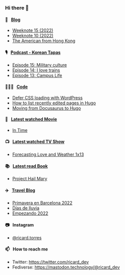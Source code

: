 ### Hi there 👋

#### 📝 &nbsp;&nbsp;[Blog](https://ricard.blog)

- [Weeknote 15 (2022)](https://ricard.blog/weeknote/week-15-2022/)
- [Weeknote 10 (2022)](https://ricard.blog/weeknote/week-10-2022/)
- [The American from Hong Kong](https://ricard.blog/story/the-american-from-hong-kong/)

#### 🎙 &nbsp;&nbsp;[Podcast - Korean Tapas](https://koreantapas.show/)

- [Episode 15: Military culture](https://anchor.fm/korean-tapas/episodes/Episode-15-Military-culture-e1htoif)
- [Episode 14: I love trains](https://anchor.fm/korean-tapas/episodes/Episode-14-I-love-trains-e1h8jpk)
- [Episode 13: Campus Life](https://anchor.fm/korean-tapas/episodes/Episode-13-Campus-Life-e1ga0dq)

#### 👨🏻‍💻 &nbsp;&nbsp;[Code](https://ricard.dev)

- [Defer CSS loading with WordPress](https://ricard.dev/defer-css-loading-with-wordpress/)
- [How to list recently edited pages in Hugo](https://ricard.dev/how-to-list-recently-edited-pages-in-hugo/)
- [Moving from Docusaurus to Hugo](https://ricard.dev/moving-from-docusaurus-to-hugo/)

#### 🍿 &nbsp;&nbsp;[Latest watched Movie](https://quicoto.github.io/reviews/movies/)

- [In Time](https://quicoto.github.io/reviews/movies/in-time/)

#### 📺 &nbsp;&nbsp;[Latest watched TV Show](https://quicoto.github.io/reviews/tv-shows)

- [Forecasting Love and Weather 1x13](https://quicoto.github.io/reviews/tv-shows/forecasting-love-and-weather/1x13/)

#### 📚 &nbsp;&nbsp;[Latest read Book](https://ricard.blog/books/)

- [Project Hail Mary](https://www.goodreads.com/review/show/4368216986?utm_medium=api&amp;utm_source=rss)

#### ✈️ &nbsp;&nbsp;[Travel Blog](https://www.quicoto.com/)

- [Primavera en Barcelona 2022](https://www.quicoto.com/primavera-en-barcelona-2022/)
- [Días de lluvia](https://www.quicoto.com/dias-de-lluvia/)
- [Empezando 2022](https://www.quicoto.com/empezando-2022/)

#### 📷 &nbsp;&nbsp;Instagram
- [@ricard.torres](https://www.instagram.com/ricard.torres/)

#### 📫 &nbsp;&nbsp;How to reach me

- Twitter: https://twitter.com/ricard_dev
- Fediverse: https://mastodon.technology/@ricard_dev
